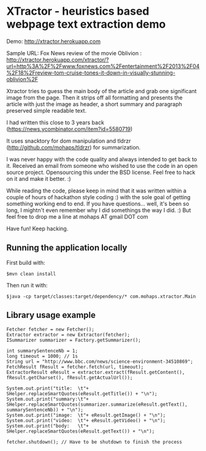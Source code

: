 # XTractor - heuristics based webpage text extraction demo
Demo: http://xtractor.herokuapp.com

Sample URL: Fox News review of the movie Oblivion : http://xtractor.herokuapp.com/xtractor/?url=http%3A%2F%2Fwww.foxnews.com%2Fentertainment%2F2013%2F04%2F18%2Freview-tom-cruise-tones-it-down-in-visually-stunning-oblivion%2F


Xtractor tries to guess the main body of the article and grab one significant image from the page. Then it strips off all formatting and presents the article with just the image as header, a short summary and paragraph preserved simple readable text.

I had written this close to 3 years back (https://news.ycombinator.com/item?id=5580719)

It uses snacktory for dom manipulation and tldrzr (http://github.com/mohaps/tldrzr) for summarization.


I was never happy with the code quality and always intended to get back to it. Received an email from someone who wished to use the code in an open source project. Opensourcing this under the BSD license. Feel free to hack on it and make it better. :)

While reading the code, please keep in mind that it was written within a couple of hours of hackathon style coding :) with the sole goal of getting something working end to end. If you have questions... well, it's been so long, I mightn't even remember why I did somethings the way I did. :) But feel free to drop me a line at mohaps AT gmail DOT com

Have fun! Keep hacking.

## Running the application locally

First build with:

    $mvn clean install

Then run it with:

    $java -cp target/classes:target/dependency/* com.mohaps.xtractor.Main

## Library usage example

    Fetcher fetcher = new Fetcher();
    Extractor extractor = new Extractor(fetcher);
    ISummarizer summarizer = Factory.getSummarizer();

    int summarySentenceNb = 1;
    long timeout = 1000; // 1s
    String url = "http://www.bbc.com/news/science-environment-34510869";
    FetchResult fResult = fetcher.fetch(url, timeout);
    ExtractorResult eResult = extractor.extract(fResult.getContent(), fResult.getCharset(), fResult.getActualUrl());

    System.out.print("title:  \t"+ SHelper.replaceSmartQuotes(eResult.getTitle()) + "\n");
    System.out.print("summary:\t"+ SHelper.replaceSmartQuotes(summarizer.summarize(eResult.getText(), summarySentenceNb)) + "\n");
    System.out.print("image:  \t"+ eResult.getImage() + "\n");
    System.out.print("video:  \t"+ eResult.getVideo() + "\n");
    System.out.print("body:   \t"+ SHelper.replaceSmartQuotes(eResult.getText()) + "\n");

    fetcher.shutdown(); // Have to be shutdown to finish the process
